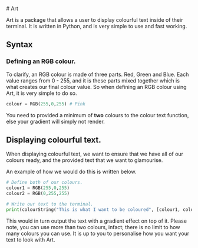 # Art

Art is a package that allows a user to display colourful text inside of their terminal. It is written in Python, and is very simple to use and fast working.

## Syntax

### Defining an RGB colour.

To clarify, an RGB colour is made of three parts. Red, Green and Blue. Each value ranges from 0 - 255, and it is these parts mixed together which is what creates our final colour value. So when defining an RGB colour using Art, it is very simple to do so.

```py
colour = RGB(255,0,255) # Pink
```

You need to provided a minimum of **__two__** colours to the colour text function, else your gradient will simply not render.

## Displaying colourful text.

When displaying colourful text, we want to ensure that we have all of our colours ready, and the provided text that we want to glamourise.

An example of how we would do this is written below.

```py
# Define both of our colours.
colour1 = RGB(255,0,255)
colour2 = RGB(0,255,255)

# Write our text to the terminal.
print(colourString("This is what I want to be coloured", [colour1, colour2]))
```

This would in turn output the text with a gradient effect on top of it. Please note, you can use more than two colours, infact; there is no limit to how many colours you can use. It is up to you to personalise how you want your text to look with Art.